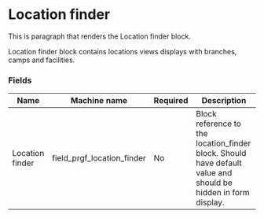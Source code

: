 # Location finder

This is paragraph that renders the Location finder block.

Location finder block contains locations views displays with branches, camps and facilities.

### Fields

| Name  | Machine name | Required | Description |
| ------------- | ------------- | ------------- | ------------- |
| Location finder | field\_prgf\_location\_finder | No | Block reference to the location_finder block. Should have default value and should be hidden in form display. |
